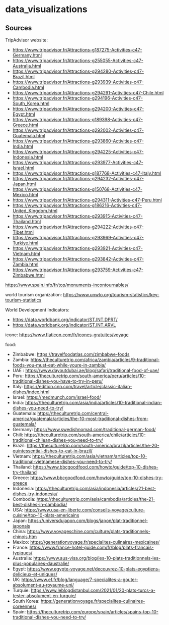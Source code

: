 # data_visualizations
## Sources
TripAdvisor website:
  * https://www.tripadvisor.fr/Attractions-g187275-Activities-c47-Germany.html
  * https://www.tripadvisor.fr/Attractions-g255055-Activities-c47-Australia.html
  * https://www.tripadvisor.fr/Attractions-g294280-Activities-c47-Brazil.html
  * https://www.tripadvisor.fr/Attractions-g293939-Activities-c47-Cambodia.html
  * https://www.tripadvisor.fr/Attractions-g294291-Activities-c47-Chile.html
  * https://www.tripadvisor.fr/Attractions-g294196-Activities-c47-South_Korea.html
  * https://www.tripadvisor.fr/Attractions-g294200-Activities-c47-Egypt.html
  * https://www.tripadvisor.fr/Attractions-g189398-Activities-c47-Greece.html
  * https://www.tripadvisor.fr/Attractions-g292002-Activities-c47-Guatemala.html
  * https://www.tripadvisor.fr/Attractions-g293860-Activities-c47-India.html
  * https://www.tripadvisor.fr/Attractions-g294225-Activities-c47-Indonesia.html
  * https://www.tripadvisor.fr/Attractions-g293977-Activities-c47-Israel.html
  * https://www.tripadvisor.fr/Attractions-g187768-Activities-c47-Italy.html
  * https://www.tripadvisor.fr/Attractions-g294232-Activities-c47-Japan.html
  * https://www.tripadvisor.fr/Attractions-g150768-Activities-c47-Mexico.html
  * https://www.tripadvisor.fr/Attractions-g294311-Activities-c47-Peru.html
  * https://www.tripadvisor.fr/Attractions-g186216-Activities-c47-United_Kingdom.html
  * https://www.tripadvisor.fr/Attractions-g293915-Activities-c47-Thailand.html
  * https://www.tripadvisor.fr/Attractions-g294222-Activities-c47-Tibet.html
  * https://www.tripadvisor.fr/Attractions-g293969-Activities-c47-Turkiye.html
  * https://www.tripadvisor.fr/Attractions-g293921-Activities-c47-Vietnam.html
  * https://www.tripadvisor.fr/Attractions-g293842-Activities-c47-Zambia.html
  * https://www.tripadvisor.fr/Attractions-g293759-Activities-c47-Zimbabwe.html
  
https://www.spain.info/fr/top/monuments-incontournables/

world tourism organization: https://www.unwto.org/tourism-statistics/key-tourism-statistics

World Development Indicators: 
  * https://data.worldbank.org/indicator/ST.INT.DPRT/
  * https://data.worldbank.org/indicator/ST.INT.ARVL

icone: https://www.flaticon.com/fr/icones-gratuites/voyage

food:
  * Zimbabwe: https://travelfoodatlas.com/zimbabwe-foods
  * Zambia: https://theculturetrip.com/africa/zambia/articles/9-traditional-foods-you-must-eat-while-youre-in-zambia/
  * UAE : https://www.dayoutdubai.ae/blog/safari/traditional-food-of-uae/
  * Peru: https://theculturetrip.com/south-america/peru/articles/10-traditional-dishes-you-have-to-try-in-peru/
  * Italy: https://edition.cnn.com/travel/article/classic-italian-dishes/index.html
  * Israel: https://medmunch.com/israel-food/
  * India: https://theculturetrip.com/asia/india/articles/10-traditional-indian-dishes-you-need-to-try/
  * Guatemala: https://theculturetrip.com/central-america/guatemala/articles/the-10-most-traditional-dishes-from-guatemala/
  * Germany: https://www.swedishnomad.com/traditional-german-food/
  * Chili: https://theculturetrip.com/south-america/chile/articles/10-traditional-chilean-dishes-you-need-to-try/
  * Brazil: https://theculturetrip.com/south-america/brazil/articles/the-20-quintessential-dishes-to-eat-in-brazil/
  * Vietnam: https://theculturetrip.com/asia/vietnam/articles/top-10-traditional-vietnamese-dishes-you-need-to-try/
  * Thailand: https://www.bbcgoodfood.com/howto/guide/top-10-dishes-try-thailand
  * Greece: https://www.bbcgoodfood.com/howto/guide/top-10-dishes-try-greece
  * Indonesia: https://theculturetrip.com/asia/indonesia/articles/21-best-dishes-try-indonesia/
  * Combodia: https://theculturetrip.com/asia/cambodia/articles/the-21-best-dishes-in-cambodia/
  * USA: https://www.usa-en-liberte.com/conseils-voyage/culture-cuisine/top-10-plats-americains
  * Japan: https://universdujapon.com/blogs/japon/plat-traditionnel-japonais
  * China: https://www.voyageschine.com/culture/plats-traditionnels-chinois.htm
  * Mexico: https://generationvoyage.fr/specialites-culinaires-mexicaines/
  * France: https://www.france-hotel-guide.com/fr/blog/plats-francais-typiques/
  * Australia: https://www.aus-visa.org/blog/les-10-plats-traditionnels-les-plus-populaires-daustralie/
  * Egypt: https://www.egypte-voyage.net/decouvrez-10-plats-egyptiens-delicieux-et-uniques/
  * UK: https://www.ef.fr/blog/language/7-specialites-a-gouter-absolument-au-royaume-uni/
  * Turquie: https://www.leblogdistanbul.com/2021/01/20-plats-turcs-a-tester-absolument-en-turquie/
  * South Korea: https://generationvoyage.fr/specialites-culinaires-coreennes/
  * Spain: https://theculturetrip.com/europe/spain/articles/spains-top-10-traditional-dishes-you-need-to-try/
